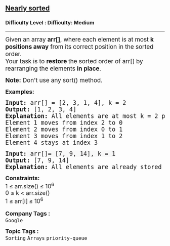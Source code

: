 <h2><a href="https://www.geeksforgeeks.org/problems/nearly-sorted-1587115620/1?_gl=1*uuniia*_up*MQ..*_gs*MQ..&gclid=Cj0KCQjwyvfDBhDYARIsAItzbZEUVqAjcnvymEvoGVKyy-AzxWQHIm3YSU8o4k6HrQB4mABTk2El1-kaAsSOEALw_wcB&gbraid=0AAAAAC9yBkDG2XR0ViHst6xOZZ5uidrTw">Nearly sorted</a></h2><h3>Difficulty Level : Difficulty: Medium</h3><hr><div class="problems_problem_content__Xm_eO"><p><span style="font-size: 14pt;">Given an array <strong>arr[]</strong>, where each element is at most <strong data-start="202" data-end="222">k positions away</strong> from its correct position in the sorted order.<br>Your task is to <strong data-start="275" data-end="316">restore </strong>the sorted order of arr[] by rearranging the elements <strong data-start="345" data-end="357">in place</strong>.</span></p>
<p><span style="font-size: 18.6667px;"><strong>Note:</strong> Don't use any sort() method.</span></p>
<p><span style="font-size: 18px;"><strong>Examples:</strong></span></p>
<pre><span style="font-size: 14pt;"><strong>Input:</strong> arr[] = [2, 3, 1, 4], k = 2
<strong>Output: </strong>[1, 2, 3, 4]<strong>
Explanation: </strong>All elements are at most k = 2 positions away from their correct positions.</span><br><span style="font-size: 14pt;">Element 1 moves from index 2 to 0</span><br><span style="font-size: 14pt;">Element 2 moves from index 0 to 1</span><br><span style="font-size: 14pt;">Element 3 moves from index 1 to 2</span><br><span style="font-size: 14pt;">Element 4 stays at index 3</span></pre>
<pre><span style="font-size: 14pt; font-family: 'andale mono', monospace;"><strong>Input:</strong><span style="color: #1d1c1d; font-variant-ligatures: common-ligatures; white-space: normal; background-color: #f8f8f8;"> arr[]= [7, 9, 14], k = 1</span>
<strong>Output: </strong>[7, 9, 14]<br><strong>Explanation: </strong>All elements are already stored in the sorted order.</span></pre>
<p><span style="font-size: 18px;"><strong>Constraints:</strong><br>1 ≤ arr.size() ≤ 10<sup>6</sup><br>0 ≤ k &lt; arr.size()<br>1 ≤ arr[i]<sub>&nbsp;</sub>≤ 10<sup>6</sup></span></p></div><p><span style=font-size:18px><strong>Company Tags : </strong><br><code>Google</code>&nbsp;<br><p><span style=font-size:18px><strong>Topic Tags : </strong><br><code>Sorting</code>&nbsp;<code>Arrays</code>&nbsp;<code>priority-queue</code>&nbsp;
